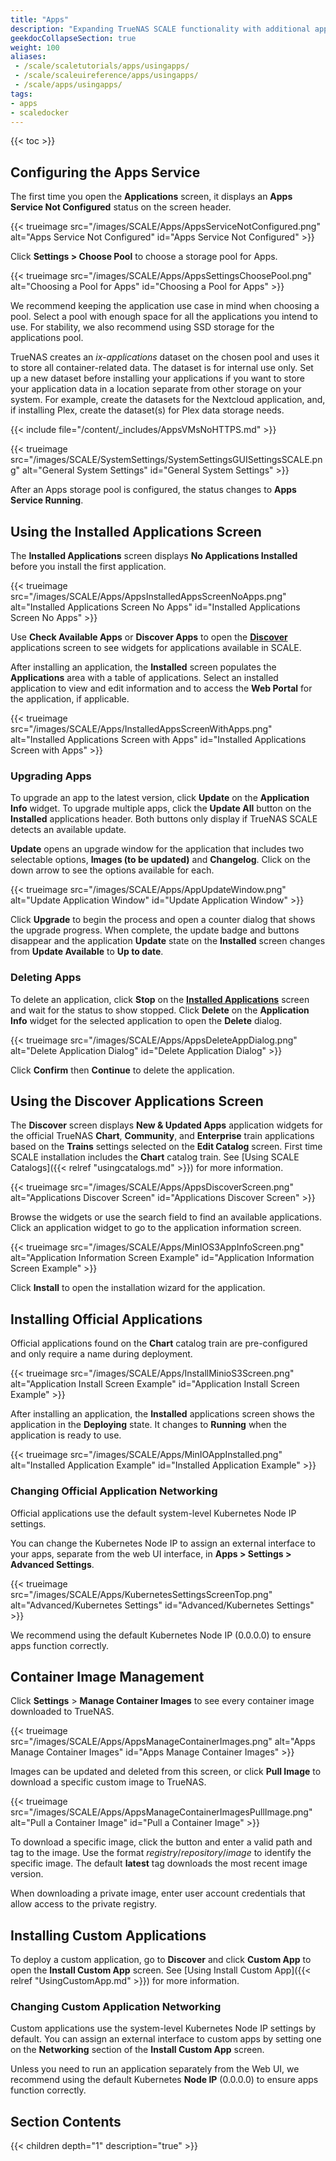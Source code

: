 ```yaml
---
title: "Apps"
description: "Expanding TrueNAS SCALE functionality with additional applications."
geekdocCollapseSection: true
weight: 100
aliases:
 - /scale/scaletutorials/apps/usingapps/
 - /scale/scaleuireference/apps/usingapps/
 - /scale/apps/usingapps/
tags:
- apps
- scaledocker
---
```


{{< toc >}}

## Configuring the Apps Service

The first time you open the **Applications** screen, it displays an <i class="fa fa-cog" aria-hidden="true"></i> **Apps Service Not Configured** status on the screen header.

{{< trueimage src="/images/SCALE/Apps/AppsServiceNotConfigured.png" alt="Apps Service Not Configured" id="Apps Service Not Configured" >}}

Click **Settings > Choose Pool** to choose a storage pool for Apps.

{{< trueimage src="/images/SCALE/Apps/AppsSettingsChoosePool.png" alt="Choosing a Pool for Apps" id="Choosing a Pool for Apps" >}}

We recommend keeping the application use case in mind when choosing a pool.
Select a pool with enough space for all the applications you intend to use.
For stability, we also recommend using SSD storage for the applications pool.

TrueNAS creates an *ix-applications* dataset on the chosen pool and uses it to store all container-related data.
The dataset is for internal use only.
Set up a new dataset before installing your applications if you want to store your application data in a location separate from other storage on your system.
For example, create the datasets for the Nextcloud application, and, if installing Plex, create the dataset(s) for Plex data storage needs.

{{< include file="/content/_includes/AppsVMsNoHTTPS.md" >}}

{{< trueimage src="/images/SCALE/SystemSettings/SystemSettingsGUISettingsSCALE.png" alt="General System Settings" id="General System Settings" >}}

After an Apps storage pool is configured, the status changes to <span class="iconify" data-icon="mdi:check-circle" color=#71BF44></span> **Apps Service Running**.

## Using the Installed Applications Screen

The **Installed Applications** screen displays **No Applications Installed** before you install the first application.

{{< trueimage src="/images/SCALE/Apps/AppsInstalledAppsScreenNoApps.png" alt="Installed Applications Screen No Apps" id="Installed Applications Screen No Apps" >}}

Use **Check Available Apps** or **Discover Apps** to open the **[Discover](#using-the-discover-applications-screen)** applications screen to see widgets for applications available in SCALE.

After installing an application, the **Installed** screen populates the **Applications** area with a table of applications.
Select an installed application to view and edit information and to access the **Web Portal** for the application, if applicable.

{{< trueimage src="/images/SCALE/Apps/InstalledAppsScreenWithApps.png" alt="Installed Applications Screen with Apps" id="Installed Applications Screen with Apps" >}}

### Upgrading Apps

To upgrade an app to the latest version, click **Update** on the **Application Info** widget.
To upgrade multiple apps, click the **Update All** button on the **Installed** applications header.
Both buttons only display if TrueNAS SCALE detects an available update.

**Update** opens an upgrade window for the application that includes two selectable options, **Images (to be updated)** and **Changelog**.
Click on the down arrow to see the options available for each.

{{< trueimage src="/images/SCALE/Apps/AppUpdateWindow.png" alt="Update Application Window" id="Update Application Window" >}}

Click **Upgrade** to begin the process and open a counter dialog that shows the upgrade progress.
When complete, the update badge and buttons disappear and the application **Update** state on the **Installed** screen changes from **Update Available** to **Up to date**.

### Deleting Apps

To delete an application, click <i class="fa fa-stop" aria-hidden="true"></i> **Stop** on the [**Installed Applications**](#using-the-installed-applications-screen) screen and wait for the status to show stopped.
Click **Delete** on the **Application Info** widget for the selected application to open the **Delete** dialog.

{{< trueimage src="/images/SCALE/Apps/AppsDeleteAppDialog.png" alt="Delete Application Dialog" id="Delete Application Dialog" >}}

Click **Confirm** then **Continue** to delete the application.

## Using the Discover Applications Screen

The **Discover** screen displays **New & Updated Apps** application widgets for the official TrueNAS **Chart**, **Community**, and **Enterprise** train applications based on the **Trains** settings selected on the **Edit Catalog** screen.
First time SCALE installation includes the **Chart** catalog train.
See [Using SCALE Catalogs]({{< relref "usingcatalogs.md" >}}) for more information.

{{< trueimage src="/images/SCALE/Apps/AppsDiscoverScreen.png" alt="Applications Discover Screen" id="Applications Discover Screen" >}}

Browse the widgets or use the search field to find an available applications.
Click an application widget to go to the application information screen.

{{< trueimage src="/images/SCALE/Apps/MinIOS3AppInfoScreen.png" alt="Application Information Screen Example" id="Application Information Screen Example" >}}

Click **Install** to open the installation wizard for the application.

## Installing Official Applications

Official applications found on the **Chart** catalog train are pre-configured and only require a name during deployment.

{{< trueimage src="/images/SCALE/Apps/InstallMinioS3Screen.png" alt="Application Install Screen Example" id="Application Install Screen Example" >}}

After installing an application, the **Installed** applications screen shows the application in the **Deploying** state.
It changes to **Running** when the application is ready to use.

{{< trueimage src="/images/SCALE/Apps/MinIOAppInstalled.png" alt="Installed Application Example" id="Installed Application Example" >}}

### Changing Official Application Networking

Official applications use the default system-level Kubernetes Node IP settings.

You can change the Kubernetes Node IP to assign an external interface to your apps, separate from the web UI interface, in **Apps > Settings > Advanced Settings**.

{{< trueimage src="/images/SCALE/Apps/KubernetesSettingsScreenTop.png" alt="Advanced/Kubernetes Settings" id="Advanced/Kubernetes Settings" >}}

We recommend using the default Kubernetes Node IP (0.0.0.0) to ensure apps function correctly.

## Container Image Management

Click **Settings** > **Manage Container Images** to see every container image downloaded to TrueNAS.

{{< trueimage src="/images/SCALE/Apps/AppsManageContainerImages.png" alt="Apps Manage Container Images" id="Apps Manage Container Images" >}}

Images can be updated and deleted from this screen, or click **Pull Image** to download a specific custom image to TrueNAS.

{{< trueimage src="/images/SCALE/Apps/AppsManageContainerImagesPullImage.png" alt="Pull a Container Image" id="Pull a Container Image" >}}

To download a specific image, click the button and enter a valid path and tag to the image.
Use the format *registry*/*repository*/*image* to identify the specific image.
The default **latest** tag downloads the most recent image version.

When downloading a private image, enter user account credentials that allow access to the private registry.

## Installing Custom Applications

To deploy a custom application, go to **Discover** and click **Custom App** to open the **Install Custom App** screen.
See [Using Install Custom App]({{< relref "UsingCustomApp.md" >}}) for more information.

### Changing Custom Application Networking

Custom applications use the system-level Kubernetes Node IP settings by default.
You can assign an external interface to custom apps by setting one on the **Networking** section of the **Install Custom App** screen.

Unless you need to run an application separately from the Web UI, we recommend using the default Kubernetes **Node IP** (0.0.0.0) to ensure apps function correctly.

## Section Contents

{{< children depth="1" description="true" >}}
